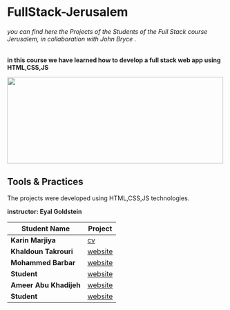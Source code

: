 # FullStack-Jerusalem
###### you can find here the Projects of the Students of the Full Stack course Jerusalem, in collaboration with John Bryce .
**in this course we have learned how to develop a full stack web app using HTML,CSS,JS**


<img src="https://upload.wikimedia.org/wikipedia/commons/8/89/John_bryce_logo.jpg" width="500" height="200"/>


## Tools & Practices
The projects were developed using HTML,CSS,JS technologies.

**instructor: Eyal Goldstein**

Student Name | 	Project |
--- | --- |
**Karin Marjiya** |	[cv](https://karinmarjieh.github.io/karinmarjieh.cv/)
**Khaldoun Takrouri** |	[website](https://kht75.github.io/jerWepDevelopment/)
**Mohammed Barbar** |	[website](https://mohammedbarbar.github.io/Draft/)
**Student** |	[website](https://karinmarjieh.github.io/karinmarjieh.cv/)
**Ameer Abu Khadijeh** |	[website](https://github.com/ameerabukhadijeh)
**Student** |	[website](https://karinmarjieh.github.io/karinmarjieh.cv/)
